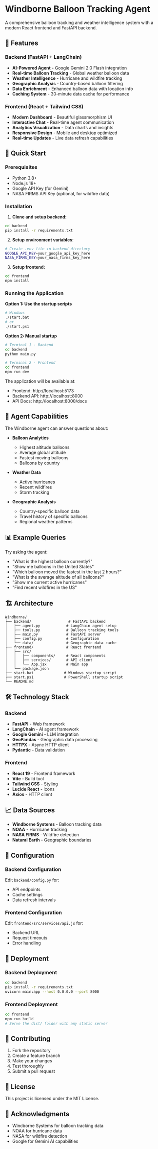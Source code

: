# Windborne Balloon Tracking Agent

A comprehensive balloon tracking and weather intelligence system with a modern React frontend and FastAPI backend.

## 🌟 Features

### Backend (FastAPI + LangChain)
- **AI-Powered Agent** - Google Gemini 2.0 Flash integration
- **Real-time Balloon Tracking** - Global weather balloon data
- **Weather Intelligence** - Hurricane and wildfire tracking
- **Geographic Analysis** - Country-based balloon filtering
- **Data Enrichment** - Enhanced balloon data with location info
- **Caching System** - 30-minute data cache for performance

### Frontend (React + Tailwind CSS)
- **Modern Dashboard** - Beautiful glassmorphism UI
- **Interactive Chat** - Real-time agent communication
- **Analytics Visualization** - Data charts and insights
- **Responsive Design** - Mobile and desktop optimized
- **Real-time Updates** - Live data refresh capabilities

## 🚀 Quick Start

### Prerequisites
- Python 3.8+
- Node.js 18+
- Google API Key (for Gemini)
- NASA FIRMS API Key (optional, for wildfire data)

### Installation

1. **Clone and setup backend:**
```bash
cd backend
pip install -r requirements.txt
```

2. **Setup environment variables:**
```bash
# Create .env file in backend directory
GOOGLE_API_KEY=your_google_api_key_here
NASA_FIRMS_KEY=your_nasa_firms_key_here
```

3. **Setup frontend:**
```bash
cd frontend
npm install
```

### Running the Application

**Option 1: Use the startup scripts**
```bash
# Windows
./start.bat
# or
./start.ps1
```

**Option 2: Manual startup**
```bash
# Terminal 1 - Backend
cd backend
python main.py

# Terminal 2 - Frontend
cd frontend
npm run dev
```

The application will be available at:
- Frontend: http://localhost:5173
- Backend API: http://localhost:8000
- API Docs: http://localhost:8000/docs

## 🎯 Agent Capabilities

The Windborne agent can answer questions about:

- **Balloon Analytics**
  - Highest altitude balloons
  - Average global altitude
  - Fastest moving balloons
  - Balloons by country

- **Weather Data**
  - Active hurricanes
  - Recent wildfires
  - Storm tracking

- **Geographic Analysis**
  - Country-specific balloon data
  - Travel history of specific balloons
  - Regional weather patterns

## 📊 Example Queries

Try asking the agent:

- "What is the highest balloon currently?"
- "Show me balloons in the United States"
- "Which balloon moved the fastest in the last 2 hours?"
- "What is the average altitude of all balloons?"
- "Show me current active hurricanes"
- "Find recent wildfires in the US"

## 🏗️ Architecture

```
Windborne/
├── backend/                 # FastAPI backend
│   ├── agent.py            # LangChain agent setup
│   ├── tools.py            # Balloon tracking tools
│   ├── main.py             # FastAPI server
│   ├── config.py           # Configuration
│   └── data/               # Geographic data cache
├── frontend/               # React frontend
│   ├── src/
│   │   ├── components/     # React components
│   │   ├── services/       # API client
│   │   └── App.jsx         # Main app
│   └── package.json
├── start.bat              # Windows startup script
├── start.ps1              # PowerShell startup script
└── README.md
```

## 🛠️ Technology Stack

### Backend
- **FastAPI** - Web framework
- **LangChain** - AI agent framework
- **Google Gemini** - LLM integration
- **GeoPandas** - Geographic data processing
- **HTTPX** - Async HTTP client
- **Pydantic** - Data validation

### Frontend
- **React 19** - Frontend framework
- **Vite** - Build tool
- **Tailwind CSS** - Styling
- **Lucide React** - Icons
- **Axios** - HTTP client

## 📈 Data Sources

- **Windborne Systems** - Balloon tracking data
- **NOAA** - Hurricane tracking
- **NASA FIRMS** - Wildfire detection
- **Natural Earth** - Geographic boundaries

## 🔧 Configuration

### Backend Configuration
Edit `backend/config.py` for:
- API endpoints
- Cache settings
- Data refresh intervals

### Frontend Configuration
Edit `frontend/src/services/api.js` for:
- Backend URL
- Request timeouts
- Error handling

## 🚀 Deployment

### Backend Deployment
```bash
cd backend
pip install -r requirements.txt
uvicorn main:app --host 0.0.0.0 --port 8000
```

### Frontend Deployment
```bash
cd frontend
npm run build
# Serve the dist/ folder with any static server
```

## 🤝 Contributing

1. Fork the repository
2. Create a feature branch
3. Make your changes
4. Test thoroughly
5. Submit a pull request

## 📝 License

This project is licensed under the MIT License.

## 🙏 Acknowledgments

- Windborne Systems for balloon tracking data
- NOAA for hurricane data
- NASA for wildfire detection
- Google for Gemini AI capabilities


